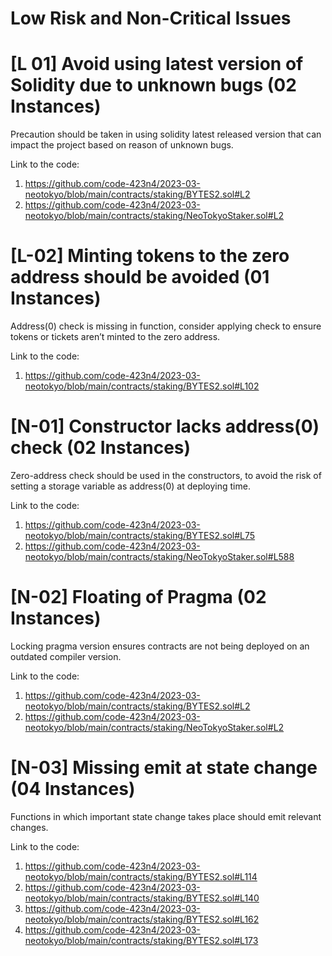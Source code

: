 
# Low Risk and Non-Critical Issues

# [L 01] Avoid using latest version of Solidity due to unknown bugs (02 Instances)

Precaution should be taken in using solidity latest released version that can impact the project based on reason of unknown bugs.

Link to the code:
1.	https://github.com/code-423n4/2023-03-neotokyo/blob/main/contracts/staking/BYTES2.sol#L2
2.	https://github.com/code-423n4/2023-03-neotokyo/blob/main/contracts/staking/NeoTokyoStaker.sol#L2


# [L-02] Minting tokens to the zero address should be avoided (01 Instances)

Address(0) check is missing in function, consider applying check to ensure tokens or tickets aren’t minted to the zero address.

Link to the code:
1.	https://github.com/code-423n4/2023-03-neotokyo/blob/main/contracts/staking/BYTES2.sol#L102


# [N-01] Constructor lacks address(0) check (02 Instances)

Zero-address check should be used in the constructors, to avoid the risk of setting a storage variable as address(0) at deploying time.

	


Link to the code:

1.	https://github.com/code-423n4/2023-03-neotokyo/blob/main/contracts/staking/BYTES2.sol#L75
2.	https://github.com/code-423n4/2023-03-neotokyo/blob/main/contracts/staking/NeoTokyoStaker.sol#L588

# [N-02] Floating of Pragma (02 Instances)
Locking pragma version ensures contracts are not being deployed on an outdated compiler version.

Link to the code:

1.	https://github.com/code-423n4/2023-03-neotokyo/blob/main/contracts/staking/BYTES2.sol#L2
2.	https://github.com/code-423n4/2023-03-neotokyo/blob/main/contracts/staking/NeoTokyoStaker.sol#L2


# [N-03] Missing emit at state change (04 Instances)
Functions in which important state change takes place should emit relevant changes.

Link to the code:
1.	https://github.com/code-423n4/2023-03-neotokyo/blob/main/contracts/staking/BYTES2.sol#L114
2.	https://github.com/code-423n4/2023-03-neotokyo/blob/main/contracts/staking/BYTES2.sol#L140
3.	https://github.com/code-423n4/2023-03-neotokyo/blob/main/contracts/staking/BYTES2.sol#L162
4.	https://github.com/code-423n4/2023-03-neotokyo/blob/main/contracts/staking/BYTES2.sol#L173
